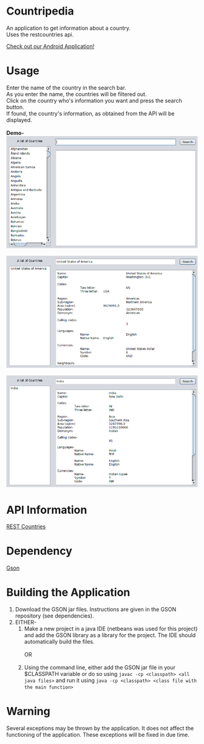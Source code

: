 # Countripedia
An application to get information about a country.<br/>
Uses the restcountries api.<br/>

[Check out our Android Application!](https://github.com/rincemust/Countripedia-Android)

# Usage
Enter the name of the country in the search bar.<br/>
As you enter the name, the countries will be filtered out.<br/>
Click on the country who's information you want and press the search button.<br/>
If found, the country's information, as obtained from the API will be displayed.<br/>
<br/>
<b>Demo-</b><br/>
![screenshot-startscreen](./screenshots/scrnsht-mainscrn.png)<br/><br/>
![screenshot-usa](./screenshots/scrnsht-usa.png)
<br/><br/>
![screenshot-india](./screenshots/scrnsht-india.png)

# API Information
[REST Countries](https://restcountries.eu/)

# Dependency
[Gson](https://github.com/google/gson)

# Building the Application
1. Download the GSON jar files. Instructions are given in the GSON repository (see dependencies).
2. EITHER-
	1. Make a new project in a java IDE (netbeans was used for this project) and add the GSON library as a library for the project. The IDE should automatically build the files.<br/><br/>
OR<br/><br/>
	2. Using the command line, either add the GSON jar file in your $CLASSPATH variable or do so using `javac -cp <classpath> <all java files>` and run it using `java -cp <classpath> <class file with the main function>`

# Warning
Several exceptions may be thrown by the application. It does not affect the functioning of the application. These exceptions will be fixed in due time. 
